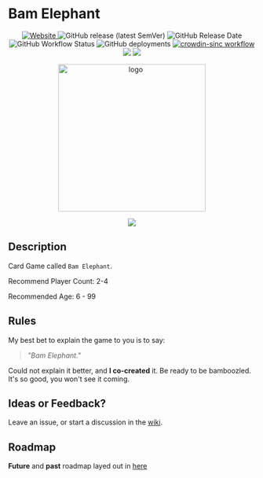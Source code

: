 


# Bam Elephant

<p align="center">
<a href="https://bam-elephant.com"><img alt="Website" src="https://img.shields.io/website?down_color=red&down_message=offline&style=for-the-badge&up_color=blue&up_message=online&url=https%3A%2F%2Fbam-elephant.com"> </a>
<img alt="GitHub release (latest SemVer)" src="https://img.shields.io/github/v/release/rbrtbrnschn/bam-elephant?style=for-the-badge">
<img alt="GitHub Release Date" src="https://img.shields.io/github/release-date/rbrtbrnschn/bam-elephant?style=for-the-badge">
<img alt="GitHub Workflow Status" src="https://img.shields.io/github/workflow/status/rbrtbrnschn/bam-elephant/Lint?label=Lint&style=for-the-badge"> <img alt="GitHub deployments" src="https://img.shields.io/github/deployments/rbrtbrnschn/bam-elephant/production?label=Deploy&style=for-the-badge">
<a href="https://bam-elephant.com"><img src="https://img.shields.io/github/workflow/status/rbrtbrnschn/bam-elephant/Crowdin%20Sync?label=Translations&style=for-the-badge" alt="crowdin-sinc workflow" /></a>
<a href=https://github.com/rbrtbrnschn/bam-elephant/wiki/Ideas%3F"><img src="https://img.shields.io/badge/Share-Ideas%20-yellow?style=for-the-badge" /></a>
<a href=https://github.com/rbrtbrnschn/bam-elephant/wiki/Feedback"><img src="https://img.shields.io/badge/Leave-Feedback%20-yellow?style=for-the-badge" />
</p>







<p align="center">
<a href="https://bam-elephant.com"> <img style="width: 300px; height:auto;" src="https://raw.githubusercontent.com/rbrtbrnschn/bam-elephant/main/public/assets/elephant.png" alt="logo" /></a>
</p>
<p align="center">
<a href="https://bam-elephant.com"><img src="https://img.shields.io/badge/Click-Me-blue?style=for-the-badge" /></a>
</p>



<p align="center">

</p>


## Description

Card Game called `Bam Elephant`. 

Recommend Player Count: 2-4

Recommended Age: 6 - 99

## Rules

My best bet to explain the game to you is to say:

> *"Bam Elephant."*

Could not explain it better, and **I co-created** it.
Be ready to be bamboozled. It's so good, you won't  see it coming.

## Ideas or Feedback?

Leave an issue, or start a discussion in the <a href="https://github.com/rbrtbrnschn/bam-elephant/wiki"> wiki</a>.

## Roadmap
**Future** and **past** roadmap layed out in [here](./todo.md)
